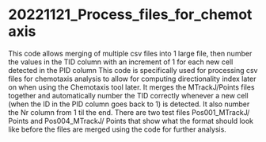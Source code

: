 # 20221121_Process_files_for_chemotaxis
This code allows merging of multiple csv files into 1 large file, then number the values in the TID column with an increment of 1 for each new cell detected in the PID column
This code is specifically used for processing csv files for chemotaxis analysis to allow for computing directionality index later on when using the Chemotaxis tool later. It merges the MTrackJ/Points files together and automatically number the TID correctly whenever a new cell (when the ID in the PID column goes back to 1) is detected. It also number the Nr column from 1 til the end.
There are two test files Pos001_MTrackJ/ Points and Pos004_MTrackJ/ Points that show what the format should look like before the files are merged using the code for further analysis. 
